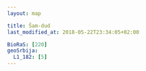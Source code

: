```yaml
---
layout: map

title: Šam-dud
last_modified_at: 2018-05-22T23:34:05+02:00

BioRaS: [220]
geoSrbija:
  L1_182: [5]
---
```

